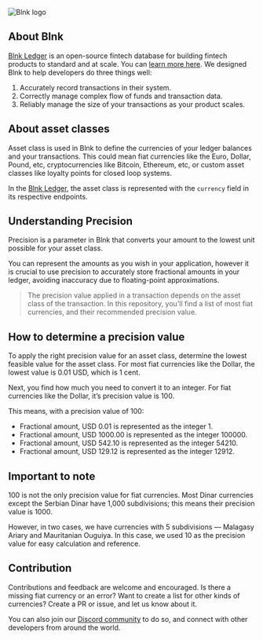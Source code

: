![Blnk logo](https://res.cloudinary.com/dmxizylxw/image/upload/v1719884842/blnk-github-logo_twgk1x.png)

## About Blnk

[Blnk Ledger](https://github.com/blnkledger/blnk) is an open-source fintech database for building fintech products to standard and at scale. You can [learn more here](https://blnkfinance.com). We designed Blnk to help developers do three things well:

1. Accurately record transactions in their system.
2. Correctly manage complex flow of funds and transaction data.
3. Reliably manage the size of your transactions as your product scales.

## About asset classes

Asset class is used in Blnk to define the currencies of your ledger balances and your transactions. This could mean fiat currencies like the Euro, Dollar, Pound, etc, cryptocurrencies like Bitcoin, Ethereum, etc, or custom asset classes like loyalty points for closed loop systems. 

In the [Blnk Ledger](https://github.com/blnkledger/blnk), the asset class is represented with the `currency` field in its respective endpoints.

## Understanding Precision

Precision is a parameter in Blnk that converts your amount to the lowest unit possible for your asset class.

You can represent the amounts as you wish in your application, however it is crucial to use precision to accurately store fractional amounts in your ledger, avoiding inaccuracy due to floating-point approximations.

>The precision value applied in a transaction depends on the asset class of the transaction. In this repository, you'll find a list of most fiat currencies, and their recommended precision value.

## How to determine a precision value

To apply the right precision value for an asset class, determine the lowest feasible value for the asset class. For most fiat currencies like the Dollar, the lowest value is 0.01 USD, which is 1 cent.

Next, you find how much you need to convert it to an integer. For fiat currencies like the Dollar, it’s precision value is 100.

This means, with a precision value of 100:

- Fractional amount, USD 0.01 is represented as the integer 1.
- Fractional amount, USD 1000.00 is represented as the integer 100000.
- Fractional amount, USD 542.10 is represented as the integer 54210.
- Fractional amount, USD 129.12 is represented as the integer 12912.

## Important to note

100 is not the only precision value for fiat currencies. Most Dinar currencies except the Serbian Dinar have 1,000 subdivisions; this means their precision value is 1000.

However, in two cases, we have currencies with 5 subdivisions — Malagasy Ariary and Mauritanian Ouguiya. In this case, we used 10 as the precision value for easy calculation and reference.

## Contribution

Contributions and feedback are welcome and encouraged. Is there a missing fiat currency or an error? Want to create a list for other kinds of currencies? Create a PR or issue, and let us know about it.

You can also join our [Discord community](https://discord.gg/7WNv94zPpx) to do so, and connect with other developers from around the world.